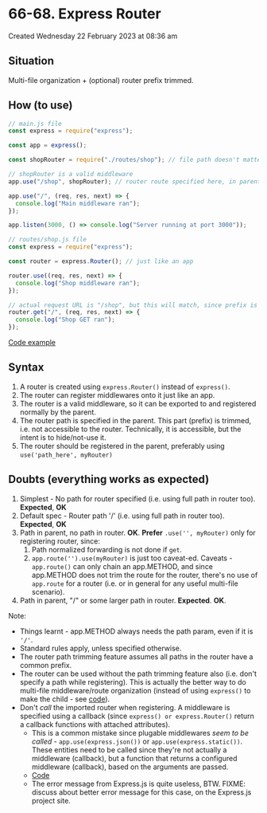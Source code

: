 # 66-68. Express Router
Created Wednesday 22 February 2023 at 08:36 am

## Situation
Multi-file organization + (optional) router prefix trimmed.


## How (to use)
```js
// main.js file
const express = require("express");

const app = express();

const shopRouter = require("./routes/shop"); // file path doesn't matter

// shopRouter is a valid middleware
app.use("/shop", shopRouter); // router route specified here, in parent file

app.use("/", (req, res, next) => {
  console.log("Main middleware ran");
});

app.listen(3000, () => console.log("Server running at port 3000"));
```

```js
// routes/shop.js file
const express = require("express");

const router = express.Router(); // just like an app

router.use((req, res, next) => {
  console.log("Shop middleware ran");
});

// actual request URL is "/shop", but this will match, since prefix is trimmed
router.get("/", (req, res, next) => {
  console.log("Shop GET ran");
});
```

[Code example](https://github.com/exemplar-codes/express-app-academind/commit/0b38a374f223ef3c50e44deeee8b008639aa751a)

## Syntax
1. A router is created using `express.Router()` instead of `express()`.
2. The router can register middlewares onto it just like an app.
3. The router is a valid middleware, so it can be exported to and registered normally by the parent.
4. The router path is specified in the parent. This part (prefix) is trimmed, i.e. not accessible to the router. Technically, it is accessible, but the intent is to hide/not-use it.
5. The router should be registered in the parent, preferably using `use('path_here', myRouter)`
   
## Doubts (everything works as expected)
1. Simplest - No path for router specified (i.e. using full path in router too). **Expected**, **OK**
2. Default spec - Router path '/' (i.e. using full path in router too). **Expected**, **OK**
3. Path in parent, no path in router. **OK**. **Prefer** `.use('', myRouter)` only for registering router, since:
	1. Path normalized forwarding is not done if `get`.
	2. `app.route('').use(myRouter)` is just too caveat-ed. Caveats - `app.route()` can only chain an app.METHOD, and since app.METHOD does not trim the route for the router, there's no use of `app.route` for a router (i.e. or in general for any useful multi-file scenario).
4. Path in parent, "/" or some larger path in router. **Expected**. **OK**.

Note:
- Things learnt - app.METHOD always needs the path param, even if it is `'/'`.
- Standard rules apply, unless specified otherwise.
- The router path trimming feature assumes all paths in the router have a common prefix.
- The router can be used without the path trimming feature also (i.e. don't specify a path while registering). This is actually the better way to do multi-file middleware/route organization (instead of using `express()` to make the child - see [code](https://github.com/exemplar-codes/express-app-academind/commit/2be76a9c2fb4c542967cd94e568f40367f17e2d8)).
- Don't *call* the imported router when registering. A middleware is specified using a callback (since `express() or express.Router()` return a callback functions with attached attributes). 
	- This is a common mistake since plugable middlewares *seem to be called* - `app.use(express.json())` or `app.use(express.static())`. These entities need to be called since they're not actually a middleware (callback), but a function that returns a configured middleware (callback), based on the arguments are passed.
	- [Code](https://github.com/unclassified-repos/academind-nodejs-assignment-2/commit/b0cd454943d3681bc5a642778c6109782e6b7877)
	- The error message from Express.js is quite useless, BTW. FIXME: discuss about better error message for this case, on the Express.js project site.